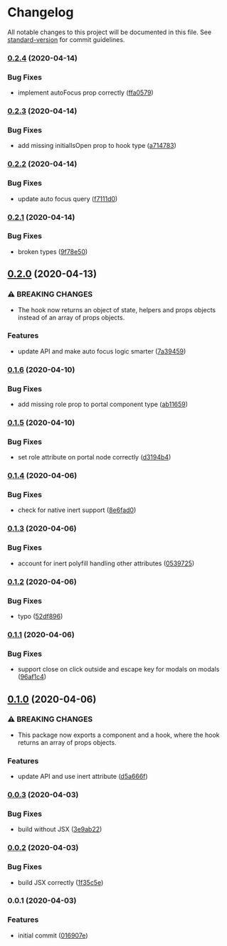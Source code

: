 # Changelog

All notable changes to this project will be documented in this file. See [standard-version](https://github.com/conventional-changelog/standard-version) for commit guidelines.

### [0.2.4](https://github.com/therealparmesh/use-a11y-modal/compare/v0.2.3...v0.2.4) (2020-04-14)

### Bug Fixes

- implement autoFocus prop correctly ([ffa0579](https://github.com/therealparmesh/use-a11y-modal/commit/ffa05797b0a3e46dcbb1bbd72c69be54e205e019))

### [0.2.3](https://github.com/therealparmesh/use-a11y-modal/compare/v0.2.2...v0.2.3) (2020-04-14)

### Bug Fixes

- add missing initialIsOpen prop to hook type ([a714783](https://github.com/therealparmesh/use-a11y-modal/commit/a714783a431a7a8628fadd2b21182dd64777e077))

### [0.2.2](https://github.com/therealparmesh/use-a11y-modal/compare/v0.2.1...v0.2.2) (2020-04-14)

### Bug Fixes

- update auto focus query ([f7111d0](https://github.com/therealparmesh/use-a11y-modal/commit/f7111d06c8813f66d2709e18c60ad465990089f9))

### [0.2.1](https://github.com/therealparmesh/use-a11y-modal/compare/v0.2.0...v0.2.1) (2020-04-14)

### Bug Fixes

- broken types ([9f78e50](https://github.com/therealparmesh/use-a11y-modal/commit/9f78e5018a1a2fa1ecbc68b3c7727dba5cb9a763))

## [0.2.0](https://github.com/therealparmesh/use-a11y-modal/compare/v0.1.6...v0.2.0) (2020-04-13)

### ⚠ BREAKING CHANGES

- The hook now returns an object of state, helpers and props objects instead of an array of props objects.

### Features

- update API and make auto focus logic smarter ([7a39459](https://github.com/therealparmesh/use-a11y-modal/commit/7a39459a55e7b41d4540962569f4e47da3d0830f))

### [0.1.6](https://github.com/therealparmesh/use-a11y-modal/compare/v0.1.5...v0.1.6) (2020-04-10)

### Bug Fixes

- add missing role prop to portal component type ([ab11659](https://github.com/therealparmesh/use-a11y-modal/commit/ab11659edeaae068f7a9bbae225225fc0ea8c51b))

### [0.1.5](https://github.com/therealparmesh/use-a11y-modal/compare/v0.1.4...v0.1.5) (2020-04-10)

### Bug Fixes

- set role attribute on portal node correctly ([d3194b4](https://github.com/therealparmesh/use-a11y-modal/commit/d3194b44aba7d4008671f6b0f1fcef2911e6b235))

### [0.1.4](https://github.com/therealparmesh/use-a11y-modal/compare/v0.1.3...v0.1.4) (2020-04-06)

### Bug Fixes

- check for native inert support ([8e6fad0](https://github.com/therealparmesh/use-a11y-modal/commit/8e6fad069d2e64285e398b6d582a893c845aafbb))

### [0.1.3](https://github.com/therealparmesh/use-a11y-modal/compare/v0.1.2...v0.1.3) (2020-04-06)

### Bug Fixes

- account for inert polyfill handling other attributes ([0539725](https://github.com/therealparmesh/use-a11y-modal/commit/05397259c1aa2adb69893b65f0035341078922d0))

### [0.1.2](https://github.com/therealparmesh/use-a11y-modal/compare/v0.1.1...v0.1.2) (2020-04-06)

### Bug Fixes

- typo ([52df896](https://github.com/therealparmesh/use-a11y-modal/commit/52df896b20e482bc2fa187efad9bc7c05544f97a))

### [0.1.1](https://github.com/therealparmesh/use-a11y-modal/compare/v0.1.0...v0.1.1) (2020-04-06)

### Bug Fixes

- support close on click outside and escape key for modals on modals ([96af1c4](https://github.com/therealparmesh/use-a11y-modal/commit/96af1c48a307c5b0416981bff79bb6d13837b2ca))

## [0.1.0](https://github.com/therealparmesh/use-a11y-modal/compare/v0.0.3...v0.1.0) (2020-04-06)

### ⚠ BREAKING CHANGES

- This package now exports a component and a hook, where the hook returns an array of props objects.

### Features

- update API and use inert attribute ([d5a666f](https://github.com/therealparmesh/use-a11y-modal/commit/d5a666fc10fe8aa4b7dd0a2d8e4af58b07d6141c))

### [0.0.3](https://github.com/therealparmesh/use-a11y-modal/compare/v0.0.2...v0.0.3) (2020-04-03)

### Bug Fixes

- build without JSX ([3e9ab22](https://github.com/therealparmesh/use-a11y-modal/commit/3e9ab22823a5c7b2b0fb43f8b2eae2671c5ebed0))

### [0.0.2](https://github.com/therealparmesh/use-a11y-modal/compare/v0.0.1...v0.0.2) (2020-04-03)

### Bug Fixes

- build JSX correctly ([1f35c5e](https://github.com/therealparmesh/use-a11y-modal/commit/1f35c5e3bf682d7382cc09b53b0f101762890ecd))

### 0.0.1 (2020-04-03)

### Features

- initial commit ([016907e](https://github.com/therealparmesh/use-a11y-modal/commit/016907ee09ac150a0db5c7f2fe25b5890fd7e718))
